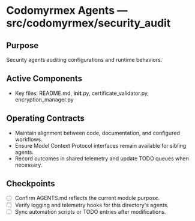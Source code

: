 # Codomyrmex Agents — src/codomyrmex/security_audit

## Purpose
Security agents auditing configurations and runtime behaviors.

## Active Components
- Key files: README.md, __init__.py, certificate_validator.py, encryption_manager.py

## Operating Contracts
- Maintain alignment between code, documentation, and configured workflows.
- Ensure Model Context Protocol interfaces remain available for sibling agents.
- Record outcomes in shared telemetry and update TODO queues when necessary.

## Checkpoints
- [ ] Confirm AGENTS.md reflects the current module purpose.
- [ ] Verify logging and telemetry hooks for this directory's agents.
- [ ] Sync automation scripts or TODO entries after modifications.
